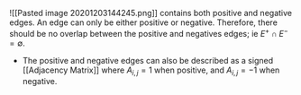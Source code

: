 ![[Pasted image 20201203144245.png]] contains both positive and negative edges. An edge can only be either positive or negative. Therefore, there should be no overlap between the positive and negatives edges; ie $E^+ \cap E^- = \emptyset$. 
- The positive and negative edges can also be described as a signed [[Adjacency Matrix]] where $A_{i,j} =1$ when positive, and $A_{i,j}=-1$ when negative.